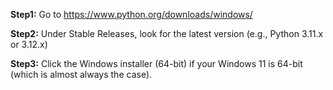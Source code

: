 **Step1:**
Go to https://www.python.org/downloads/windows/

**Step2:**
Under Stable Releases, look for the latest version (e.g., Python 3.11.x or 3.12.x)

**Step3:**
Click the Windows installer (64-bit) if your Windows 11 is 64-bit (which is almost always the case).
